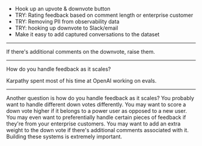- Hook up an upvote & downvote button
- TRY: Rating feedback based on comment length
  or enterprise customer
- TRY: Removing PII from observability data
- TRY: hooking up downvote to Slack/email
- Make it easy to add captured conversations to
  the dataset

---

If there's additional comments on the downvote, raise them.

---

How do you handle feedback as it scales?

Karpathy spent most of his time at OpenAI working on evals.

---

Another question is how do you handle feedback as it scales? You probably want to handle different down votes differently. You may want to score a down vote higher if it belongs to a power user as opposed to a new user. You may even want to preferentially handle certain pieces of feedback if they're from your enterprise customers. You may want to add an extra weight to the down vote if there's additional comments associated with it. Building these systems is extremely important.
